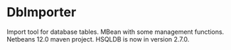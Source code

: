 # DbImporter
Import tool for database tables. MBean with some management functions. Netbeans 12.0 maven project.
HSQLDB is now in version 2.7.0.
